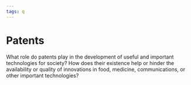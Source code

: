```yaml
---
tags: q
---
```


# Patents

What role do patents play in the development of useful and important technologies for society?  How does their existence help or hinder the availability or quality of innovations in food, medicine, communications, or other important technologies? 
